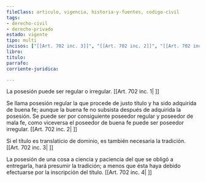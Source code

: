 ```yaml
---
fileClass: articulo, vigencia, historia-y-fuentes, codigo-civil
tags:
- derecho-civil
- derecho-privado
estado: vigente
tipo: multi
incisos: ["[[Art. 702 inc. 3]]", "[[Art. 702 inc. 2]]", "[[Art. 702 inc. 1]]", "[[Art. 702 inc. 4]]"]
libro:
titulo:
parrafo:
corriente-juridica:

---
```

La posesión puede ser regular o irregular. [[Art. 702 inc. 1| ]]

Se llama posesión regular la que procede de justo título y ha sido adquirida de buena fe; aunque la buena fe no subsista después de adquirida la posesión. Se puede ser por consiguiente poseedor regular y poseedor de mala fe, como viceversa el poseedor de buena fe puede ser poseedor irregular. [[Art. 702 inc. 2| ]]

Si el título es translaticio de dominio, es también necesaria la tradición. [[Art. 702 inc. 3| ]]

La posesión de una cosa a ciencia y paciencia del que se obligó a entregarla, hará presumir la tradición; a menos que ésta haya debido efectuarse por la inscripción del título. [[Art. 702 inc. 4| ]]